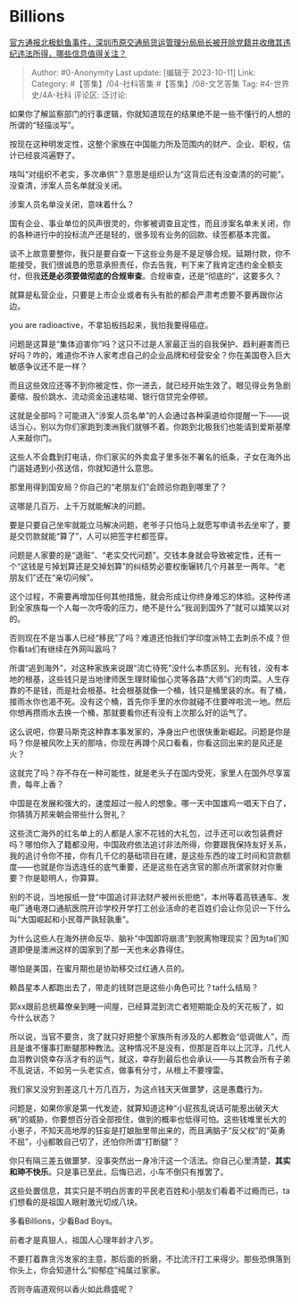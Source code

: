 # Billions
[官方通报北极鲶鱼事件，深圳市原交通局货运管理分局局长被开除党籍并收缴其违纪违法所得，哪些信息值得关注？](https://www.zhihu.com/question/625433269/answer/3244814726)

> Author: #0-Anonymity
> Last update: [编辑于 2023-10-11]
> Link:
> Category: #【答集】/04-社科答集 #【答集】/08-文艺答集
> Tag: #4-世界史/4A-社科
> 评论区:
> 泛讨论:

如果你了解监察部门的行事逻辑，你就知道现在的结果绝不是一些不懂行的人想的所谓的“轻描淡写”。

按现在这种明发定性，这整个家族在中国能力所及范围内的财产、企业、职权，估计已经哀鸿遍野了。

啥叫“对组织不老实，多次串供”？意思是组织认为“这背后还有没查清的的可能”。没查清，涉案人员名单就没关闭。

涉案人员名单没关闭，意味着什么？

国有企业、事业单位的风声很灵的，你爹被调查且定性，而且涉案名单未关闭，你的各种进行中的投标流产还是轻的，很多现有业务的回款、续签都基本完蛋。

谈不上故意要整你，我只是要自查一下这些业务是不是足够合规。延期付款，你不能接受，我们很诚恳的愿意承担责任，你去告我，判下来了我肯定违约金全额支付，但我**还是必须要做彻底的合规审查**。合规审查，还是“彻底的”，这要多久？

就算是私营企业，只要是上市企业或者有头有脸的都会严肃考虑要不要再跟你沾边。

you are radioactive，不拿铅板挡起来，我怕我要得癌症。

问题是这算是“集体迫害你”吗？这只不过是人家最正当的自我保护、趋利避害而已好吗？咋的，难道你不许人家考虑自己的企业品牌和经营安全？你在美国卷入巨大敏感争议还不是一样？

而且这些效应还等不到你被定性，你一进去，就已经开始生效了。眼见得业务急剧萎缩、股价跳水、流动资金迅速枯竭、银行信贷完全停顿。

这就是全部吗？可能进入“涉案人员名单”的人会通过各种渠道给你提醒一下——说话当心，别以为你们家跑到澳洲我们就够不着。你跑到北极我们也能请到爱斯基摩人来敲你门。

这些人不会蠢到打电话，你们家买的外卖盒子里多张不署名的纸条，子女在海外出门遛娃遇到小孩送信，你就知道什么意思。

那里用得到国安局？你自己的“老朋友们”会顾忌你跑到哪里了？

这哪是几百万、上千万就能解决的问题。

要是只要自己坐牢就能立马解决问题，老爷子只怕马上就愿写申请书去坐牢了，要是交罚款就能“算了”，人可以把签字栏都签穿。

问题是人家要的是“退赃”、“老实交代问题”。交钱本身就会导致被定性，还有一个“这钱是亏掉划算还是交掉划算”的纠结势必要权衡辗转几个月甚至一两年。“老朋友们”还在“亲切问候”。

这个过程，不需要再增加任何其他措施，就会形成让你终身难忘的体验。这种传递到全家族每一个人每一次呼吸的压力，绝不是什么“我润到国外了”就可以嬉笑以对的。

否则现在不是当事人已经“移民”了吗？难道还怕我们学印度派特工去刺杀不成？但你看ta们有继续在外网叫嚣吗？

所谓“逃到海外”，对这种家族来说跟“流亡待死”没什么本质区别。光有钱，没有本地的根基，这些钱只是当地律师医生理财瑜伽心灵等各路“大师”们的肉菜。人生存靠的不是钱，而是社会根基。社会根基就像一个桶，钱只是桶里装的水。有了桶，接雨水你也渴不死。没有这个桶，首先你手里的水你就碰不住要哗啦流一地。然后你想再攒雨水去换一个桶，那就要看你还有没有上次那么好的运气了。

这么说吧，你要马斯克这种靠本事发家的，净身出户也很快重新崛起。问题是你是吗？你是被风吹上天的那啥，你现在再蹲个风口看看，你看这回出来的是风还是火？

这就完了吗？存不存在一种可能性，就是老头子在国内受死，家里人在国外尽享富贵，每年上香？

中国是在发展和强大的，速度超过一般人的想象。哪一天中国雄鸡一唱天下白了，你猜猜万邦来朝会带些什么贺礼？

这些流亡海外的红名单上的人都是人家不花钱的大礼包，过手还可以收包装费好吗？哪怕你入了籍都没用，中国政府依法追讨非法所得，你要跟我保持友好关系，我的追讨令你不接，你有几千亿的基础项目在建，是这些东西的竣工时间和贷款额度——也就是你当选连任的底气重要，还是这些在逃贪官的那点所谓家财对你重要？你是聪明人，你算算。

别的不说，当地报纸一登“中国追讨非法财产被州长拒绝”，本州等着高铁通车、发电厂通电港口通航医院开诊学校开学打工创业活命的老百姓们会让你见识一下什么叫“大国崛起和小民尊严孰轻孰重”。

为什么这些人在海外拼命反华、脑补“中国即将崩溃”到脱离物理现实？因为ta们知道即便是澳洲这样的国家到了那一天也未必靠得住。

哪怕是美国，在蜜月期也是协助移交过红通人员的。

赖昌星本人都跑出去了，带走的钱财岂是这些小角色可比？ta什么结局？

郭xx跟前总统幕僚亲到睡一间屋，已经算混到流亡者短期能企及的天花板了，如今什么状态？

所以说，当官不要贪，贪了就只好把整个家族所有涉及的人都教会“低调做人”，而且是谁不懂事打断腿那种教法。这种情况不是没有，但那是百年以上沉浮，几代人血泪教训侥幸存活才有的运气，就这，幸存到最后也会承认——与其教会所有子弟不乱说话，不如另一头老实点，做事有分寸，从根上不要埋雷。

我们家又没穷到差这几十万几百万，为这点钱天天做噩梦，这是愚蠢行为。

问题是，如果你家是第一代发迹，就算知道这种“小屁孩乱说话可能惹出破天大祸”的威胁，你要想百分百全部按住，做到的概率也低得可怕。这些钱堆里长大的小崽子，不知天高地厚的狂妄是打娘胎里带出来的，而且满脑子“反父权”的“英勇不屈”，小jj都敢自己切了，还怕你所谓“打断腿”？

你只有隔三差五做噩梦、没事突然出一身冷汗这一个活法。你自己心里清楚，**其实和珅不快乐**。只是事已至此，后悔已迟，小车不倒只有推罢了。

这些处置信息，其实只是不明白厉害的平民老百姓和小朋友们看着不过瘾而已，ta们想看的是祖国人眼射激光切成八块。

多看Billions，少看Bad Boys。

前者才是真狠人，祖国人心理年龄才八岁。

不要打着靠贪污发家的主意，那后面的折磨，不比流汗打工来得少。那些恐惧落到你头上，你会知道什么“抑郁症”纯属过家家。

否则寺庙道观何以香火如此鼎盛呢？
